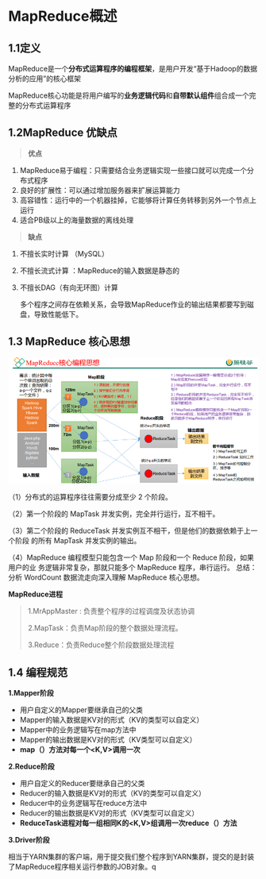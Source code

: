 # MapReduce概述

## 1.1定义

MapReduce是一个**分布式运算程序的编程框架**，是用户开发“基于Hadoop的数据分析的应用”的核心框架

MapReduce核心功能是将用户编写的**业务逻辑代码**和**自带默认组件**组合成一个完整的分布式运算程序

## 1.2MapReduce 优缺点

> **优点**

1. MapReduce易于编程：只需要结合业务逻辑实现一些接口就可以完成一个分布式程序
2. 良好的扩展性：可以通过增加服务器来扩展运算能力
3. 高容错性：运行中的一个机器挂掉，它能够将计算任务转移到另外一个节点上运行
4. 适合PB级以上的海量数据的离线处理

> **缺点**

1. 不擅长实时计算 （MySQL）

2. 不擅长流式计算 ：MapReduce的输入数据是静态的

3. 不擅长DAG（有向无环图）计算

   多个程序之间存在依赖关系，会导致MapReduce作业的输出结果都要写到磁盘，导致性能低下。

## 1.3 MapReduce 核心思想

![mapreduce核心思想](/图片/MapReduce核心思想.png)

（1）分布式的运算程序往往需要分成至少 2 个阶段。 

（2）第一个阶段的 MapTask 并发实例，完全并行运行，互不相干。

 （3）第二个阶段的 ReduceTask 并发实例互不相干，但是他们的数据依赖于上一个阶段 的所有 MapTask 并发实例的输出。

 （4）MapReduce 编程模型只能包含一个 Map 阶段和一个 Reduce 阶段，如果用户的业 务逻辑非常复杂，那就只能多个 MapReduce 程序，串行运行。 总结：分析 WordCount 数据流走向深入理解 MapReduce 核心思想。

**MapReduce进程**

> 1.MrAppMaster : 负责整个程序的过程调度及状态协调
>
> 2.MapTask：负责Map阶段的整个数据处理流程。
>
> 3.Reduce：负责Reduce整个阶段数据处理流程

## 1.4 编程规范

**1.Mapper阶段**

- 用户自定义的Mapper要继承自己的父类
- Mapper的输入数据是KV对的形式（KV的类型可以自定义）
- Mapper中的业务逻辑写在map方法中
- Mapper的输出数据是KV对的形式（KV类型可以自定义）
- **map（）方法对每一个<K,V>调用一次**

**2.Reduce阶段**

- 用户自定义的Reducer要继承自己的父类
- Reducer的输入数据是KV对的形式（KV的类型可以自定义）
- Reducer中的业务逻辑写在reduce方法中
- Reducer的输出数据是KV对的形式（KV类型可以自定义）
- **ReduceTask进程对每一组相同K的<K,V>组调用一次reduce（）方法**

**3.Driver阶段**

相当于YARN集群的客户端，用于提交我们整个程序到YARN集群，提交的是封装了MapReduce程序相关运行参数的JOB对象。q
